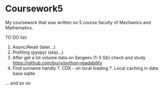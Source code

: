 # Coursework5
My coursework that was written on 5 course faculty of Mechanics and Mathematics.

TO DO list:
1. Async/Await (later...)
2. Profiling (pyspy) (skip...)
3. After get a lot volume data on Sergeev (1-3 Gb) check and study https://github.com/buriy/python-readability
4. Find surname handly
?. CDX - on local loading
?. Local caching in data base sqlite

... and so on
